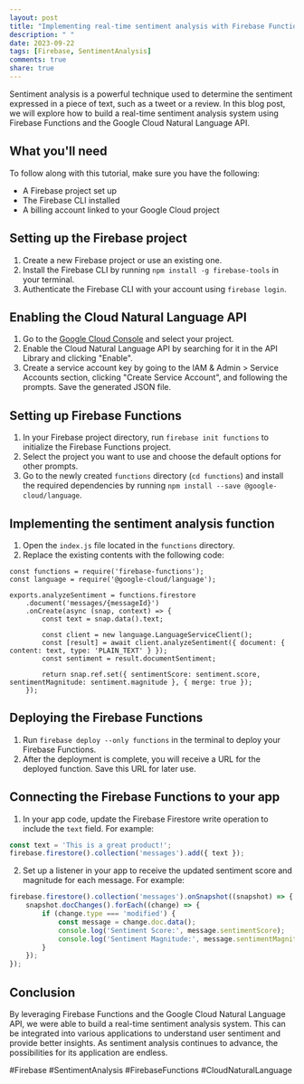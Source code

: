 ```yaml
---
layout: post
title: "Implementing real-time sentiment analysis with Firebase Functions"
description: " "
date: 2023-09-22
tags: [Firebase, SentimentAnalysis]
comments: true
share: true
---
```


Sentiment analysis is a powerful technique used to determine the sentiment expressed in a piece of text, such as a tweet or a review. In this blog post, we will explore how to build a real-time sentiment analysis system using Firebase Functions and the Google Cloud Natural Language API.

## What you'll need
To follow along with this tutorial, make sure you have the following:
- A Firebase project set up
- The Firebase CLI installed
- A billing account linked to your Google Cloud project

## Setting up the Firebase project
1. Create a new Firebase project or use an existing one.
2. Install the Firebase CLI by running `npm install -g firebase-tools` in your terminal.
3. Authenticate the Firebase CLI with your account using `firebase login`.

## Enabling the Cloud Natural Language API
1. Go to the [Google Cloud Console](https://console.cloud.google.com) and select your project.
2. Enable the Cloud Natural Language API by searching for it in the API Library and clicking "Enable".
3. Create a service account key by going to the IAM & Admin > Service Accounts section, clicking "Create Service Account", and following the prompts. Save the generated JSON file.

## Setting up Firebase Functions
1. In your Firebase project directory, run `firebase init functions` to initialize the Firebase Functions project.
2. Select the project you want to use and choose the default options for other prompts.
3. Go to the newly created `functions` directory (`cd functions`) and install the required dependencies by running `npm install --save @google-cloud/language`.

## Implementing the sentiment analysis function
1. Open the `index.js` file located in the `functions` directory.
2. Replace the existing contents with the following code:
```
const functions = require('firebase-functions');
const language = require('@google-cloud/language');

exports.analyzeSentiment = functions.firestore
    .document('messages/{messageId}')
    .onCreate(async (snap, context) => {
        const text = snap.data().text;

        const client = new language.LanguageServiceClient();
        const [result] = await client.analyzeSentiment({ document: { content: text, type: 'PLAIN_TEXT' } });
        const sentiment = result.documentSentiment;

        return snap.ref.set({ sentimentScore: sentiment.score, sentimentMagnitude: sentiment.magnitude }, { merge: true });
    });
```

## Deploying the Firebase Functions
1. Run `firebase deploy --only functions` in the terminal to deploy your Firebase Functions.
2. After the deployment is complete, you will receive a URL for the deployed function. Save this URL for later use.

## Connecting the Firebase Functions to your app
1. In your app code, update the Firebase Firestore write operation to include the `text` field. For example:
```javascript
const text = 'This is a great product!';
firebase.firestore().collection('messages').add({ text });
```
2. Set up a listener in your app to receive the updated sentiment score and magnitude for each message. For example:
```javascript
firebase.firestore().collection('messages').onSnapshot((snapshot) => {
    snapshot.docChanges().forEach((change) => {
        if (change.type === 'modified') {
            const message = change.doc.data();
            console.log('Sentiment Score:', message.sentimentScore);
            console.log('Sentiment Magnitude:', message.sentimentMagnitude);
        }
    });
});
```

## Conclusion
By leveraging Firebase Functions and the Google Cloud Natural Language API, we were able to build a real-time sentiment analysis system. This can be integrated into various applications to understand user sentiment and provide better insights. As sentiment analysis continues to advance, the possibilities for its application are endless.

#Firebase #SentimentAnalysis #FirebaseFunctions #CloudNaturalLanguage